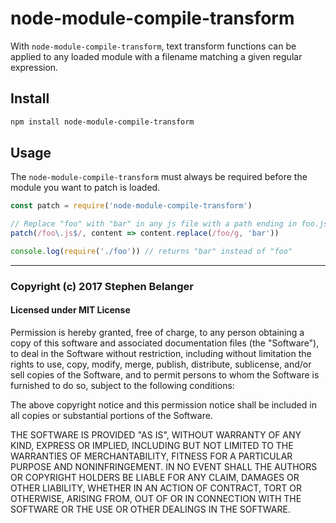 # node-module-compile-transform

With `node-module-compile-transform`, text transform functions can be applied
to any loaded module with a filename matching a given regular expression.

## Install

```sh
npm install node-module-compile-transform
```

## Usage

The `node-module-compile-transform` must always be required before the module
you want to patch is loaded.

```js
const patch = require('node-module-compile-transform')

// Replace "foo" with "bar" in any js file with a path ending in foo.js
patch(/foo\.js$/, content => content.replace(/foo/g, 'bar'))

console.log(require('./foo')) // returns "bar" instead of "foo"
```

---

### Copyright (c) 2017 Stephen Belanger
#### Licensed under MIT License

Permission is hereby granted, free of charge, to any person obtaining a copy of this software and associated documentation files (the "Software"), to deal in the Software without restriction, including without limitation the rights to use, copy, modify, merge, publish, distribute, sublicense, and/or sell copies of the Software, and to permit persons to whom the Software is furnished to do so, subject to the following conditions:

The above copyright notice and this permission notice shall be included in all copies or substantial portions of the Software.

THE SOFTWARE IS PROVIDED "AS IS", WITHOUT WARRANTY OF ANY KIND, EXPRESS OR IMPLIED, INCLUDING BUT NOT LIMITED TO THE WARRANTIES OF MERCHANTABILITY, FITNESS FOR A PARTICULAR PURPOSE AND NONINFRINGEMENT. IN NO EVENT SHALL THE AUTHORS OR COPYRIGHT HOLDERS BE LIABLE FOR ANY CLAIM, DAMAGES OR OTHER LIABILITY, WHETHER IN AN ACTION OF CONTRACT, TORT OR OTHERWISE, ARISING FROM, OUT OF OR IN CONNECTION WITH THE SOFTWARE OR THE USE OR OTHER DEALINGS IN THE SOFTWARE.
